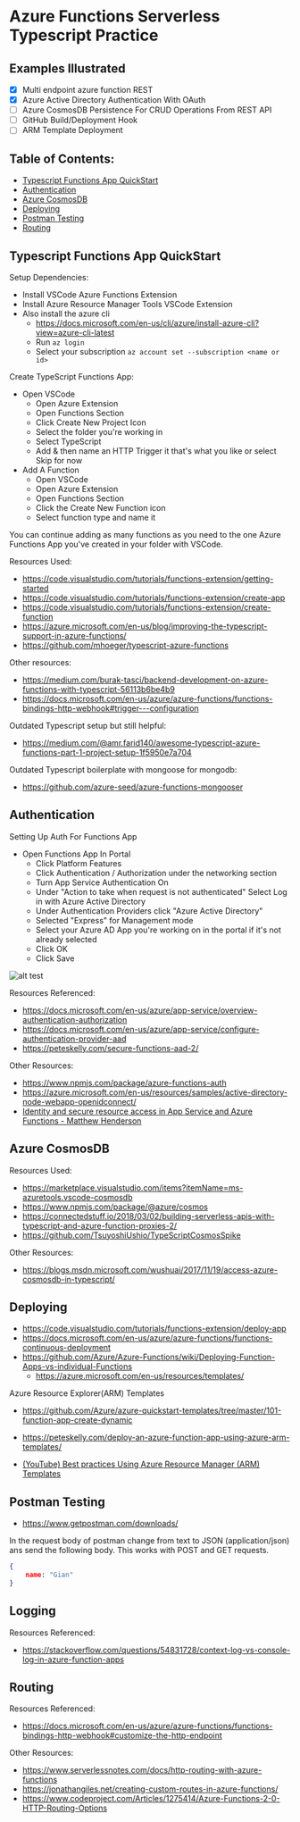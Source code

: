 # Azure Functions Serverless Typescript Practice

## Examples Illustrated
- [x] Multi endpoint azure function REST
- [x] Azure Active Directory Authentication With OAuth
- [ ] Azure CosmosDB Persistence For CRUD Operations From REST API
- [ ] GitHub Build/Deployment Hook
- [ ] ARM Template Deployment

## Table of Contents:
- [Typescript Functions App QuickStart](#typescript-functions-app-quickstart)
- [Authentication](#authentication)
- [Azure CosmosDB](#azure-cosmosdb)
- [Deploying](#deploying)
- [Postman Testing](#postman-testing)
- [Routing](#routing)

## Typescript Functions App QuickStart

Setup Dependencies:
- Install VSCode Azure Functions Extension
- Install Azure Resource Manager Tools VSCode Extension
- Also install the azure cli
    - https://docs.microsoft.com/en-us/cli/azure/install-azure-cli?view=azure-cli-latest
    - Run `az login`
    - Select your subscription `az account set --subscription <name or id>`

Create TypeScript Functions App:
- Open VSCode
    - Open Azure Extension
    - Open Functions Section
    - Click Create New Project Icon
    - Select the folder you're working in
    - Select TypeScript
    - Add & then name an HTTP Trigger it that's what you like or select Skip for now
- Add A Function
    - Open VSCode
    - Open Azure Extension
    - Open Functions Section
    - Click the Create New Function icon
    - Select function type and name it
 
You can continue adding as many functions as you need to the one Azure Functions App you've created in your folder with VSCode.

Resources Used:
- https://code.visualstudio.com/tutorials/functions-extension/getting-started
- https://code.visualstudio.com/tutorials/functions-extension/create-app
- https://code.visualstudio.com/tutorials/functions-extension/create-function
- https://azure.microsoft.com/en-us/blog/improving-the-typescript-support-in-azure-functions/
- https://github.com/mhoeger/typescript-azure-functions
 
Other resources:
- https://medium.com/burak-tasci/backend-development-on-azure-functions-with-typescript-56113b6be4b9
- https://docs.microsoft.com/en-us/azure/azure-functions/functions-bindings-http-webhook#trigger---configuration

Outdated Typescript setup but still helpful:
- https://medium.com/@amr.farid140/awesome-typescript-azure-functions-part-1-project-setup-1f5950e7a704

Outdated Typescript boilerplate with mongoose for mongodb:
- https://github.com/azure-seed/azure-functions-mongooser

## Authentication

Setting Up Auth For Functions App
- Open Functions App In Portal
    - Click Platform Features
    - Click Authentication / Authorization under the networking section
    - Turn App Service Authentication On
    - Under "Action to take when request is not authenticated" Select Log in with Azure Active Directory
    - Under Authentication Providers click "Azure Active Directory"
    - Selected "Express" for Management mode
    - Select your Azure AD App you're working on in the portal if it's not already selected
    - Click OK
    - Click Save

![alt test](https://peteskelly.com/content/images/2017/09/config_aad-2.gif)

Resources Referenced:
- https://docs.microsoft.com/en-us/azure/app-service/overview-authentication-authorization
- https://docs.microsoft.com/en-us/azure/app-service/configure-authentication-provider-aad
- https://peteskelly.com/secure-functions-aad-2/ 

Other Resources:
- https://www.npmjs.com/package/azure-functions-auth
- https://azure.microsoft.com/en-us/resources/samples/active-directory-node-webapp-openidconnect/
- [Identity and secure resource access in App Service and Azure Functions - Matthew Henderson](https://www.youtube.com/watch?v=iFDXDQXRJ8Y)

## Azure CosmosDB

Resources Used:
- https://marketplace.visualstudio.com/items?itemName=ms-azuretools.vscode-cosmosdb
- https://www.npmjs.com/package/@azure/cosmos
- https://connectedstuff.io/2018/03/02/building-serverless-apis-with-typescript-and-azure-function-proxies-2/
- https://github.com/TsuyoshiUshio/TypeScriptCosmosSpike

Other Resources:
- https://blogs.msdn.microsoft.com/wushuai/2017/11/19/access-azure-cosmosdb-in-typescript/

## Deploying

- https://code.visualstudio.com/tutorials/functions-extension/deploy-app
- https://docs.microsoft.com/en-us/azure/azure-functions/functions-continuous-deployment
- https://github.com/Azure/Azure-Functions/wiki/Deploying-Function-Apps-vs-individual-Functions
    - https://azure.microsoft.com/en-us/resources/templates/

Azure Resource Explorer(ARM) Templates
- https://github.com/Azure/azure-quickstart-templates/tree/master/101-function-app-create-dynamic

- https://peteskelly.com/deploy-an-azure-function-app-using-azure-arm-templates/
- [(YouTube) Best practices Using Azure Resource Manager (ARM) Templates](https://www.youtube.com/watch?v=myYTGsONrn0)

## Postman Testing

- https://www.getpostman.com/downloads/

In the request body of postman change from text to JSON (application/json) ans send the following body.
This works with POST and GET requests.

```JSON
{
    name: "Gian"
}
```

## Logging

Resources Referenced:
- https://stackoverflow.com/questions/54831728/context-log-vs-console-log-in-azure-function-apps

## Routing

Resources Referenced:
- https://docs.microsoft.com/en-us/azure/azure-functions/functions-bindings-http-webhook#customize-the-http-endpoint

Other Resources:
- https://www.serverlessnotes.com/docs/http-routing-with-azure-functions
- https://jonathangiles.net/creating-custom-routes-in-azure-functions/
- https://www.codeproject.com/Articles/1275414/Azure-Functions-2-0-HTTP-Routing-Options
